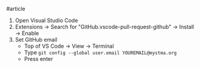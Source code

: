 #article

1. Open Visual Studio Code
2. Extensions -> Search for "GitHub.vscode-pull-request-github" -> Install -> Enable
3. Set GitHub email
	* Top of VS Code -> View -> Terminal
	* Type	```git config --global user.email YOUREMAIL@mystma.org```
	* Press enter